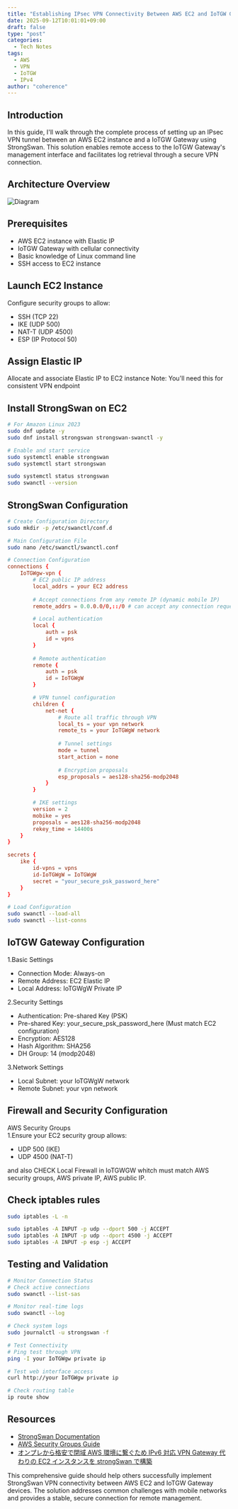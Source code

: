 ```yaml
---
title: "Establishing IPsec VPN Connectivity Between AWS EC2 and IoTGW Gateway Using StrongSwan"
date: 2025-09-12T10:01:01+09:00
draft: false          
type: "post"
categories:
  - Tech Notes
tags:
  - AWS
  - VPN
  - IoTGW
  - IPv4
author: "coherence"
---
```

## Introduction
In this guide, I'll walk through the complete process of setting up an IPsec VPN tunnel between an AWS EC2 instance and a IoTGW Gateway using StrongSwan. This solution enables remote access to the IoTGW Gateway's management interface and facilitates log retrieval through a secure VPN connection.

## Architecture Overview
<img src="/images/diagram.png" alt="Diagram" style="max-width:100%; height:auto;">

## Prerequisites
- AWS EC2 instance with Elastic IP
- IoTGW Gateway with cellular connectivity
- Basic knowledge of Linux command line
- SSH access to EC2 instance

## Launch EC2 Instance
Configure security groups to allow:
- SSH (TCP 22)
- IKE (UDP 500)
- NAT-T (UDP 4500)
- ESP (IP Protocol 50)

## Assign Elastic IP
Allocate and associate Elastic IP to EC2 instance
Note: You'll need this for consistent VPN endpoint

## Install StrongSwan on EC2
```bash
# For Amazon Linux 2023
sudo dnf update -y
sudo dnf install strongswan strongswan-swanctl -y

# Enable and start service
sudo systemctl enable strongswan
sudo systemctl start strongswan

sudo systemctl status strongswan
sudo swanctl --version
```

## StrongSwan Configuration
```bash
# Create Configuration Directory
sudo mkdir -p /etc/swanctl/conf.d

# Main Configuration File
sudo nano /etc/swanctl/swanctl.conf
```
```conf
# Connection Configuration
connections {
    IoTGWgw-vpn {
        # EC2 public IP address
        local_addrs = your EC2 address
        
        # Accept connections from any remote IP (dynamic mobile IP)
        remote_addrs = 0.0.0.0/0,::/0 # can accept any connection request

        # Local authentication
        local {
            auth = psk
            id = vpns
        }
        
        # Remote authentication
        remote {
            auth = psk
            id = IoTGWgW
        }

        # VPN tunnel configuration
        children {
            net-net {
                # Route all traffic through VPN
                local_ts = your vpn network
                remote_ts = your IoTGWgW network
                
                # Tunnel settings
                mode = tunnel
                start_action = none
                
                # Encryption proposals
                esp_proposals = aes128-sha256-modp2048
            }
        }

        # IKE settings
        version = 2
        mobike = yes
        proposals = aes128-sha256-modp2048
        rekey_time = 14400s
    }
}

secrets {
    ike {
        id-vpns = vpns
        id-IoTGWgW = IoTGWgW
        secret = "your_secure_psk_password_here"
    }
}
```

```bash
# Load Configuration
sudo swanctl --load-all
sudo swanctl --list-conns
```
## IoTGW Gateway Configuration
1.Basic Settings
- Connection Mode: Always-on
- Remote Address: EC2 Elastic IP
- Local Address: IoTGWgW Private IP

2.Security Settings
- Authentication: Pre-shared Key (PSK)
- Pre-shared Key: your_secure_psk_password_here (Must match EC2 configuration)
- Encryption: AES128
- Hash Algorithm: SHA256
- DH Group: 14 (modp2048)

3.Network Settings
- Local Subnet: your IoTGWgW network
- Remote Subnet: your vpn network

## Firewall and Security Configuration
AWS Security Groups  
1.Ensure your EC2 security group allows:
- UDP 500 (IKE)
- UDP 4500 (NAT-T)

and also CHECK Local Firewall in IoTGWGW whitch must match AWS security groups, AWS private IP, AWS public IP.

## Check iptables rules
```bash
sudo iptables -L -n

sudo iptables -A INPUT -p udp --dport 500 -j ACCEPT
sudo iptables -A INPUT -p udp --dport 4500 -j ACCEPT
sudo iptables -A INPUT -p esp -j ACCEPT
```

## Testing and Validation
```bash
# Monitor Connection Status
# Check active connections
sudo swanctl --list-sas

# Monitor real-time logs
sudo swanctl --log

# Check system logs
sudo journalctl -u strongswan -f

# Test Connectivity
# Ping test through VPN
ping -I your IoTGWgw private ip

# Test web interface access
curl http://your IoTGWgw private ip

# Check routing table
ip route show
```

## Resources
- [StrongSwan Documentation](https://docs.strongswan.org/docs/latest/index.html)
- [AWS Security Groups Guide](https://docs.aws.amazon.com/vpc/latest/userguide/vpc-security-groups.html)
- [オンプレから格安で閉域 AWS 環境に繋ぐため IPv6 対応 VPN Gateway 代わりの EC2 インスタンスを strongSwan で構築](https://qiita.com/takeda_h/items/eec8d43e7dd986fbcf87)

This comprehensive guide should help others successfully implement StrongSwan VPN connectivity between AWS EC2 and IoTGW Gateway devices. The solution addresses common challenges with mobile networks and provides a stable, secure connection for remote management.


